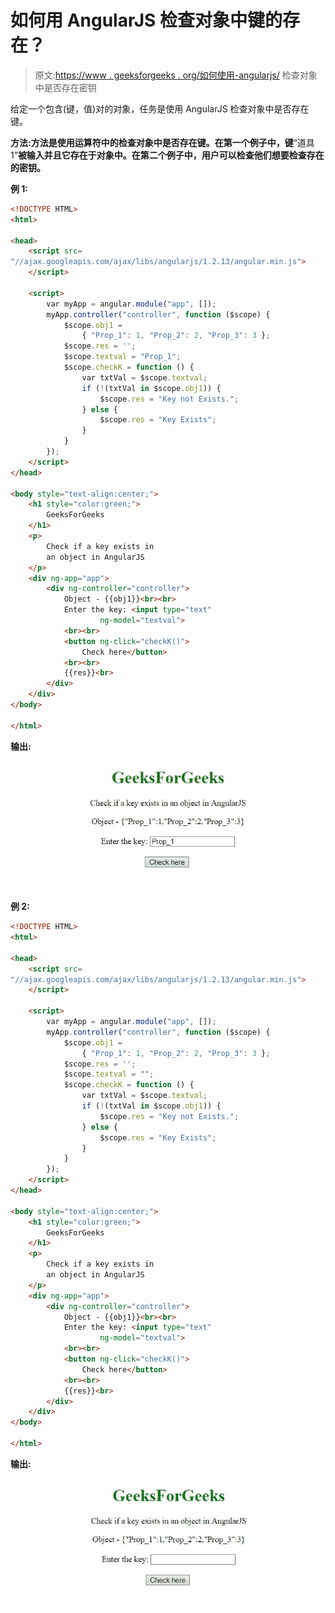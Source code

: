# 如何用 AngularJS 检查对象中键的存在？

> 原文:[https://www . geeksforgeeks . org/如何使用-angularjs/](https://www.geeksforgeeks.org/how-to-check-the-existence-of-key-in-an-object-using-angularjs/) 检查对象中是否存在密钥

给定一个包含(键，值)对的对象，任务是使用 AngularJS 检查对象中是否存在键。

**方法:**方法是使用运算符中的**检查对象中是否存在键。在第一个例子中，键**“道具 1”**被输入并且它存在于对象中。在第二个例子中，用户可以检查他们想要检查存在的密钥。**

**例 1:**

```html
<!DOCTYPE HTML>
<html>

<head>
    <script src=
"//ajax.googleapis.com/ajax/libs/angularjs/1.2.13/angular.min.js">
    </script>

    <script>
        var myApp = angular.module("app", []);
        myApp.controller("controller", function ($scope) {
            $scope.obj1 =
                { "Prop_1": 1, "Prop_2": 2, "Prop_3": 3 };
            $scope.res = '';
            $scope.textval = "Prop_1";
            $scope.checkK = function () {
                var txtVal = $scope.textval;
                if (!(txtVal in $scope.obj1)) {
                    $scope.res = "Key not Exists.";
                } else {
                    $scope.res = "Key Exists";
                }
            }
        });
    </script>
</head>

<body style="text-align:center;">
    <h1 style="color:green;">
        GeeksForGeeks
    </h1>
    <p>
        Check if a key exists in 
        an object in AngularJS
    </p>
    <div ng-app="app">
        <div ng-controller="controller">
            Object - {{obj1}}<br><br>
            Enter the key: <input type="text" 
                    ng-model="textval">
            <br><br>
            <button ng-click="checkK()">
                Check here</button>
            <br><br>
            {{res}}<br>
        </div>
    </div>
</body>

</html> 
```

**输出:**

![](img/b345de7c499a19a27340923a258f7438.png)

**例 2:**

```html
<!DOCTYPE HTML>
<html>

<head>
    <script src=
"//ajax.googleapis.com/ajax/libs/angularjs/1.2.13/angular.min.js">
    </script>

    <script>
        var myApp = angular.module("app", []);
        myApp.controller("controller", function ($scope) {
            $scope.obj1 =
                { "Prop_1": 1, "Prop_2": 2, "Prop_3": 3 };
            $scope.res = '';
            $scope.textval = "";
            $scope.checkK = function () {
                var txtVal = $scope.textval;
                if (!(txtVal in $scope.obj1)) {
                    $scope.res = "Key not Exists.";
                } else {
                    $scope.res = "Key Exists";
                }
            }
        });
    </script>
</head>

<body style="text-align:center;">
    <h1 style="color:green;">
        GeeksForGeeks
    </h1>
    <p>
        Check if a key exists in 
        an object in AngularJS
    </p>
    <div ng-app="app">
        <div ng-controller="controller">
            Object - {{obj1}}<br><br>
            Enter the key: <input type="text" 
                    ng-model="textval">
            <br><br>
            <button ng-click="checkK()">
                Check here</button>
            <br><br>
            {{res}}<br>
        </div>
    </div>
</body>

</html>   
```

**输出:**

![](img/132e7df923968c7424995aa1fb1ef07c.png)